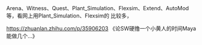 
Arena、Witness、Quest、Plant_Simulation、Flexsim、Extend、AutoMod等，看网上用Plant_Simulation、Flexsim的 比较多，


https://zhuanlan.zhihu.com/p/35906203
《论SW硬撸一个小黄人的时间Maya能做几个...》


















































































